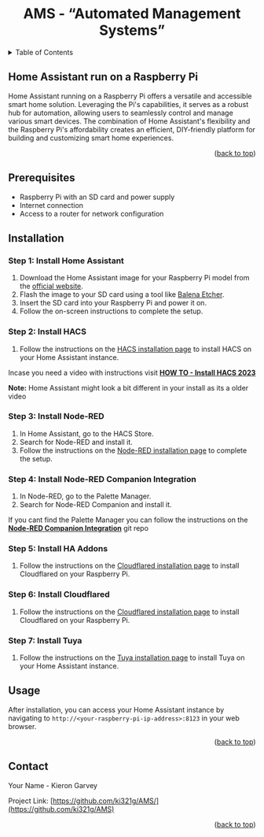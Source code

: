 <a name="readme-top"></a>
<!-- PROJECT SHIELDS -->
<!-- PROJECT LOGO -->
<div align="center">
  <h1 align="center">AMS - “Automated Management Systems”</h1>
<!--   <img src="readme/images/weathertop.png" alt="Logo">  -->
</div>
<!-- TABLE OF CONTENTS -->
<details>
  <summary>Table of Contents</summary>
  <ol>
    <li><a href="#Home-Assistant-run-on-a-Raspberry-Pi">Home Assistant run on a Raspberry Pi</a></li>    
    <li><a href="#installation">Installation</a></li>
    <li><a href="#contact">Contact</a></li>
  </ol>
</details>

<!-- Home Assistant run on a Raspberry Pi -->
## Home Assistant run on a Raspberry Pi
Home Assistant running on a Raspberry Pi offers a versatile and accessible smart home solution. Leveraging the Pi's capabilities, it serves as a robust hub for automation, allowing users to seamlessly control and manage various smart devices. The combination of Home Assistant's flexibility and the Raspberry Pi's affordability creates an efficient, DIY-friendly platform for building and customizing smart home experiences.

<p align="right">(<a href="#readme-top">back to top</a>)</p>

## Prerequisites

- Raspberry Pi with an SD card and power supply
- Internet connection
- Access to a router for network configuration

## Installation

### Step 1: Install Home Assistant

1. Download the Home Assistant image for your Raspberry Pi model from the [official website](https://www.home-assistant.io/installation/raspberrypi).
2. Flash the image to your SD card using a tool like [Balena Etcher](https://www.balena.io/etcher/).
3. Insert the SD card into your Raspberry Pi and power it on.
4. Follow the on-screen instructions to complete the setup.

### Step 2: Install HACS

1. Follow the instructions on the [HACS installation page](https://hacs.xyz/docs/installation/installation) to install HACS on your Home Assistant instance.

 Incase you need a video with instructions visit **[HOW TO - Install HACS 2023 ](https://youtu.be/oXaGqjaKbeE?si=TWl5kl-18Ps7yi3m)**

 **Note:** Home Assistant might look a bit different in your install as its a older video

### Step 3: Install Node-RED

1. In Home Assistant, go to the HACS Store.
2. Search for Node-RED and install it.
3. Follow the instructions on the [Node-RED installation page](https://zachowj.github.io/node-red-contrib-home-assistant-websocket/guide/installation.html) to complete the setup.

### Step 4: Install Node-RED Companion Integration

1. In Node-RED, go to the Palette Manager.
2. Search for Node-RED Companion and install it.

If you cant find the Palette Manager you can follow the instructions on the **[Node-RED Companion Integration](https://github.com/zachowj/hass-node-red)** git repo

### Step 5: Install HA Addons

1. Follow the instructions on the [Cloudflared installation page](https://github.com/brenner-tobias/ha-addons) to install Cloudflared on your Raspberry Pi.

### Step 6: Install Cloudflared

1. Follow the instructions on the [Cloudflared installation page](https://github.com/brenner-tobias/addon-cloudflared) to install Cloudflared on your Raspberry Pi.

### Step 7: Install Tuya

1. Follow the instructions on the [Tuya installation page](https://www.home-assistant.io/integrations/tuya/) to install Tuya on your Home Assistant instance.

## Usage

After installation, you can access your Home Assistant instance by navigating to `http://<your-raspberry-pi-ip-address>:8123` in your web browser.

<p align="right">(<a href="#readme-top">back to top</a>)</p>

<!-- CONTACT -->
## Contact
Your Name - Kieron Garvey

Project Link: [https://github.com/ki321g/AMS/](https://github.com/ki321g/AMS)

<p align="right">(<a href="#readme-top">back to top</a>)</p>




